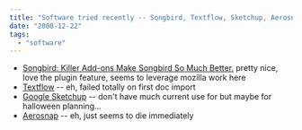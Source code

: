 ```yaml
---
title: "Software tried recently -- Songbird, Textflow, Sketchup, Aerosnap"
date: "2008-12-22"
tags: 
  - "software"
---
```


- [Songbird: Killer Add-ons Make Songbird So Much Better.](http://lifehacker.com/5108978/killer-add+ons-make-songbird-so-much-better) pretty nice, love the plugin feature, seems to leverage mozilla work here
- [Textflow](http://lifehacker.com/5098950/textflow-offers-a-new-take-on-collaboration) \-- eh, failed totally on first doc import
- [Google Sketchup](http://lifehacker.com/5090600/google-sketchup-7-released) -- don't have much current use for but maybe for halloween planning...
- [Aerosnap](http://lifehacker.com/5085657/aerosnap-brings-the-windows-7-snap-feature-to-xp-vista) \-- eh, just seems to die immediately
